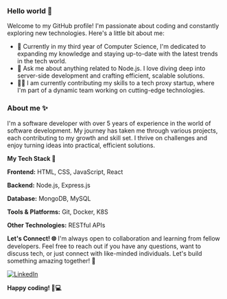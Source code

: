 ### Hello world 👋

Welcome to my GitHub profile! I'm passionate about coding and constantly exploring new technologies.
Here's a little bit about me:

- 🌱 Currently in my third year of Computer Science, I'm dedicated to expanding my knowledge and staying up-to-date with the latest trends in the tech world.
- 💬 Ask me about anything related to Node.js. I love diving deep into server-side development and crafting efficient, scalable solutions.
- 👨‍💻 I am currently contributing my skills to a tech proxy startup, where I'm part of a dynamic team working on cutting-edge technologies.
  
### About me ✨

I'm a software developer with over 5 years of experience in the world of software development. My journey has taken me through various projects, each contributing to my growth and skill set. I thrive on challenges and enjoy turning ideas into practical, efficient solutions.

**My Tech Stack 🚀**

**Frontend:** HTML, CSS, JavaScript, React

**Backend:** Node.js, Express.js

**Database:** MongoDB, MySQL

**Tools & Platforms:** Git, Docker, K8S

**Other Technologies:** RESTful APIs

**Let's Connect! 🌐**
I'm always open to collaboration and learning from fellow developers. Feel free to reach out if you have any questions, want to discuss tech, or just connect with like-minded individuals. Let's build something amazing together! 🚀

[![LinkedIn](https://img.shields.io/badge/-LinkedIn-blue?style=flat-square&logo=linkedin&logoColor=white)](https://il.linkedin.com/in/ohad-ripshtos-08158a209)
 
 

**Happy coding! 🚧💻**
